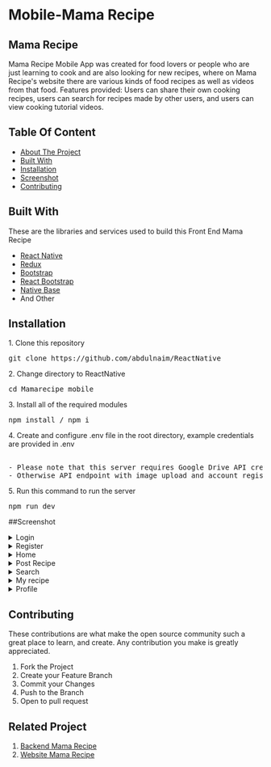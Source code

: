 <h1>Mobile-Mama Recipe</h1>

## Mama Recipe

<p>Mama Recipe Mobile App was created for food lovers or people who are just learning to cook and are also looking for new recipes, where on Mama Recipe's website there are various kinds of food recipes as well as videos from that food. Features provided: Users can share their own cooking recipes, users can search for recipes made by other users, and users can view cooking tutorial videos.</p>

## Table Of Content

- [About The Project](#About-The-project)
- [Built With](#Built-With)
- [Installation](#Installation)
- [Screenshot](#Screenshot)
- [Contributing](#Contributing)

## Built With

<p>These are the libraries and services used to build this Front End Mama Recipe</p>
<ul>
  <li>
  <a href="https://reactnative.dev/">React Native</a>
  </li>
   <li>
   <a href="https://redux.js.org/">Redux</a>
  </li>
     <li>
   <a href="https://getbootstrap.com/">Bootstrap</a>
  </li>
    <li>
   <a href="https://react-bootstrap.netlify.app/">React Bootstrap</a>
  </li>
    <li>
   <a href="https://nativebase.io/">Native Base</a>
  </li>
    <li>
And Other
  </li>
</ul>

## Installation

<p>1. Clone this repository</p>
<pre>git clone https://github.com/abdulnaim/ReactNative</pre>
<p>2. Change directory to ReactNative</p>
<pre>cd Mamarecipe_mobile</pre>
<p>3. Install all of the required modules</p>
<pre>npm install / npm i</pre>
<p>4. Create and configure .env file in the root directory, example credentials are provided in .env</p>
<pre> 
- Please note that this server requires Google Drive API credential
- Otherwise API endpoint with image upload and account register won't work properly
</pre>
<p>5. Run this command to run the server</p>
<pre>npm run dev</pre>

##Screenshot

<details>
  <summary>
    Login
  </summary>
<img src="/screenshot/login.jpg">
</details>
<details>
  <summary>
    Register
  </summary>
<img src="/screenshot/register.jpg">
</details>
<details>
  <summary>
    Home
  </summary>
<img src="/screenshot/home.jpg">
</details>
<details>
  <summary>
    Post Recipe
  </summary>
<img src="/screenshot/postrecipe.jpg">
</details>
<details>
  <summary>
    Search
  </summary>
<img src="/screenshot/search.jpg">
</details>
<details>
  <summary>
    My recipe
  </summary>
<img src="/screenshot/myrecipe.jpg">
</details>
<details>
  <summary>
    Profile
  </summary>
<img src="/screenshot/profile.jpg">
</details>

## Contributing

<p>These contributions are what make the open source community such a great place to learn, and create. Any contribution you make is greatly appreciated.</p>
<ol>
  <li>Fork the Project</li>
  <li>Create your Feature Branch </li>
  <li>Commit your Changes </li>
  <li>Push to the Branch </li>
  <li>Open to pull request</li>
</ol>

## Related Project

<ol>
  <li>
     <a href="https://github.com/abdulnaim6/Be_recipe">Backend Mama Recipe</a>
  </li>
    <li>
     <a href="https://github.com/abdulnaim6/Fe_recipe">Website Mama Recipe</a>
  </li>
</ol>
